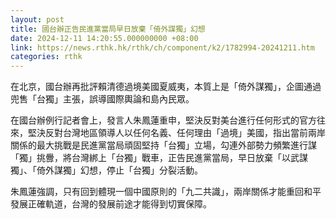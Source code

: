 ```yaml
---
layout: post
title: 國台辦正告民進黨當局早日放棄「倚外謀獨」幻想
date: 2024-12-11 14:20:55.000000000 +08:00
link: https://news.rthk.hk/rthk/ch/component/k2/1782994-20241211.htm
categories: rthk
---
```


在北京，國台辦再批評賴清德過境美國夏威夷，本質上是「倚外謀獨」，企圖通過兜售「台獨」主張，誤導國際輿論和島內民眾。

在國台辦例行記者會上，發言人朱鳳蓮重申，堅決反對美台進行任何形式的官方往來，堅決反對台灣地區領導人以任何名義、任何理由「過境」美國，指出當前兩岸關係的最大挑戰是民進黨當局頑固堅持「台獨」立場，勾連外部勢力頻繁進行謀「獨」挑釁，將台灣綁上「台獨」戰車，正告民進黨當局，早日放棄「以武謀獨」、「倚外謀獨」幻想，停止「台獨」分裂活動。

朱鳳蓮強調，只有回到體現一個中國原則的「九二共識」，兩岸關係才能重回和平發展正確軌道，台灣的發展前途才能得到切實保障。
